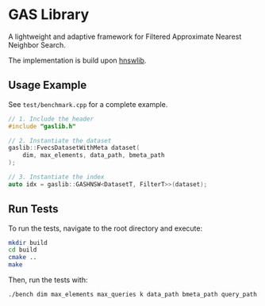 # GAS Library

A lightweight and adaptive framework for Filtered Approximate Nearest Neighbor Search.

The implementation is build upon [hnswlib](https://github.com/nmslib/hnswlib).

## Usage Example 

See `test/benchmark.cpp` for a complete example.

```cpp
// 1. Include the header
#include "gaslib.h"

// 2. Instantiate the dataset
gaslib::FvecsDatasetWithMeta dataset(
    dim, max_elements, data_path, bmeta_path
);

// 3. Instantiate the index
auto idx = gaslib::GASHNSW<DatasetT, FilterT>>(dataset);
```

## Run Tests
To run the tests, navigate to the root directory and execute:

```bash
mkdir build
cd build
cmake ..
make
```

Then, run the tests with:

```bash
./bench dim max_elements max_queries k data_path bmeta_path query_path qmeta_path [only_run_idx] [repeat] [n_seg] [efs...]
```